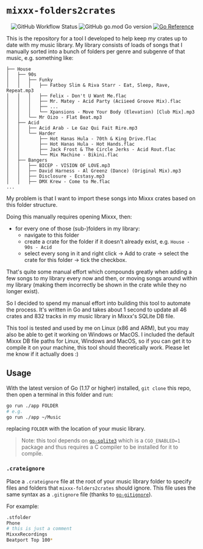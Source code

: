 # `mixxx-folders2crates`

<p align="center">
  <img alt="GitHub Workflow Status" src="https://img.shields.io/github/workflow/status/bvobart/mixxx-folders2crates/Release">
  <img alt="GitHub go.mod Go version" src="https://img.shields.io/github/go-mod/go-version/bvobart/mixxx-folders2crates">
  <a href="https://pkg.go.dev/github.com/bvobart/mixxx-folders2crates"><img src="https://pkg.go.dev/badge/github.com/bvobart/mixxx-folders2crates.svg" alt="Go Reference"></a>
</p>

This is the repository for a tool I developed to help keep my crates up to date with my music library. My library consists of loads of songs that I manually sorted into a bunch of folders per genre and subgenre of that music, e.g. something like:

```
├── House
│   ├── 90s
│   │   ├── Funky
│   │   │   ├── Fatboy Slim & Riva Starr - Eat, Sleep, Rave, Repeat.mp3
│   │   │   ├── Felix - Don't U Want Me.flac
│   │   │   ├── Mr. Matey - Acid Party (Aciieed Groove Mix).flac
│   │   │   ├── ...
│   │   │   └── Xpansions - Move Your Body (Elevation) [Club Mix].mp3
│   │   └── Mr Oizo - Flat Beat.mp3
│   ├── Acid
│   │   ├── Acid Arab - Le Gaz Qui Fait Rire.mp3
│   │   └── Harder
│   │       ├── Hot Hanas Hula - 70th & King Drive.flac
│   │       ├── Hot Hanas Hula - Hot Hands.flac
│   │       ├── Jack Frost & The Circle Jerks - Acid Rout.flac
│   │       └── Mix Machine - Bikini.flac
│   ├── Bangers
│   │   ├── BICEP - VISION OF LOVE.mp3
│   │   ├── David Harness - Al Greenz (Dance) (Original Mix).mp3
│   │   ├── Disclosure - Ecstasy.mp3
│   │   ├── DMX Krew - Come to Me.flac
...
```

My problem is that I want to import these songs into Mixxx crates based on this folder structure.

Doing this manually requires opening Mixxx, then:
- for every one of those (sub-)folders in my library: 
  - navigate to this folder
  - create a crate for the folder if it doesn't already exist, e.g. `House - 90s - Acid`
  - select every song in it and right click -> Add to crate -> select the crate for this folder -> tick the checkbox.

That's quite some manual effort which compounds greatly when adding a few songs to my library every now and then, or moving songs around within my library (making them incorrectly be shown in the crate while they no longer exist).

So I decided to spend my manual effort into building this tool to automate the process. 
It's written in Go and takes about 1 second to update all 46 crates and 832 tracks in my music library in Mixxx's SQLite DB file.

This tool is tested and used by me on Linux (x86 and ARM), but you may also be able to get it working on Windows or MacOS. I included the default Mixxx DB file paths for Linux, Windows and MacOS, so if you can get it to compile it on your machine, this tool should theoretically work. Please let me know if it actually does :)

## Usage

With the latest version of Go (1.17 or higher) installed, `git clone` this repo, then open a terminal in this folder and run:

```sh
go run ./app FOLDER
# e.g.
go run ./app ~/Music
```

replacing `FOLDER` with the location of your music library.

> Note: this tool depends on [`go-sqlite3`](https://pkg.go.dev/github.com/mattn/go-sqlite3) which is a `CGO_ENABLED=1` package and thus requires a C compiler to be installed for it to compile.

### `.crateignore`

Place a `.crateignore` file at the root of your music library folder to specify files and folders that `mixxx-folders2crates` should ignore.
This file uses the same syntax as a `.gitignore` file (thanks to [`go-gitignore`](https://pkg.go.dev/github.com/sabhiram/go-gitignore)).

For example:

```sh
.stfolder
Phone
# this is just a comment
MixxxRecordings
Beatport Top 100*
```

